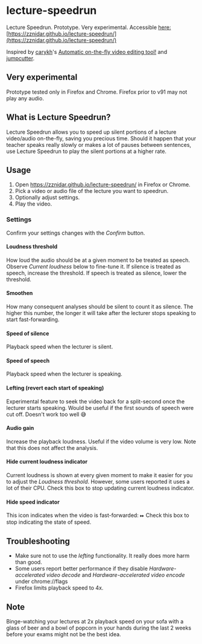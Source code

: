 # lecture-speedrun
Lecture Speedrun. Prototype. Very experimental. Accessible [here:](https://zznidar.github.io/lecture-speedrun/) [https://zznidar.github.io/lecture-speedrun/](https://zznidar.github.io/lecture-speedrun/)

Inspired by [carykh](https://github.com/carykh)'s [Automatic on-the-fly video editing tool!](https://youtu.be/DQ8orIurGxw) and [jumpcutter](https://github.com/carykh/jumpcutter).

## Very experimental
Prototype tested only in Firefox and Chrome. Firefox prior to v91 may not play any audio. 

## What is Lecture Speedrun?
Lecture Speedrun allows you to speed up silent portions of a lecture video/audio on-the-fly, saving you precious time. Should it happen that your teacher speaks really slowly or makes a lot of pauses between sentences, use Lecture Speedrun to play the silent portions at a higher rate. 

## Usage
1. Open https://zznidar.github.io/lecture-speedrun/ in Firefox or Chrome.
2. Pick a video or audio file of the lecture you want to speedrun.
3. Optionally adjust settings.
4. Play the video.

### Settings
Confirm your settings changes with the _Confirm_ button.
#### Loudness threshold
How loud the audio should be at a given moment to be treated as speech. Observe _Current loudness_  below to fine-tune it.
If silence is treated as speech, increase the threshold.
If speech is treated as silence, lower the threshold.
#### Smoothen
How many consequent analyses should be silent to count it as silence. The higher this number, the longer it will take after the lecturer stops speaking to start fast-forwarding.
#### Speed of silence
Playback speed when the lecturer is silent.
#### Speed of speech
Playback speed when the lecturer is speaking.
#### Lefting (revert each start of speaking)
Experimental feature to seek the video back for a split-second once the lecturer starts speaking. Would be useful if the first sounds of speech were cut off. Doesn't work too well 😅
#### Audio gain
Increase the playback loudness. Useful if the video volume is very low. Note that this does not affect the analysis. 
#### Hide current loudness indicator
Current loudness is shown at every given moment to make it easier for you to adjust the _Loudness threshold_. However, some users reported it uses a lot of their CPU. Check this box to stop updating current loudness indicator.
#### Hide speed indicator
This icon indicates when the video is fast-forwarded: ⏩︎
Check this box to stop indicating the state of speed.

## Troubleshooting
* Make sure not to use the _lefting_ functionality. It really does more harm than good.
* Some users report better performance if they disable _Hardware-accelerated video decode_ and _Hardware-accelerated video encode_ under chrome://flags
* Firefox limits playback speed to 4x. 

## Note
Binge-watching your lectures at 2x playback speed on your sofa with a glass of beer and a bowl of popcorn in your hands during the last 2 weeks before your exams might not be the best idea.
